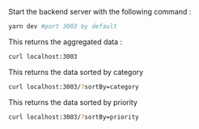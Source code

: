 Start the backend server with the following command :

```sh
yarn dev #port 3003 by default
```

This returns the aggregated data :

```bash
curl localhost:3003
```

This returns the data sorted by category

```bash
curl localhost:3003/?sortBy=category
```

This returns the data sorted by priority

```bash
curl localhost:3003/?sortBy=priority
```
